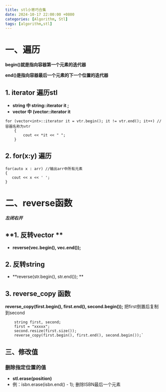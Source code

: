 ```yaml
---
title: stl小寄巧合集
date: 2024-10-17 22:00:00 +0800
categories: [Algorithm, Stl]
tags: [algorithm,stl]
---
```


# 一、遍历 

**begin()就是指向容器第一个元素的迭代器**

**end()是指向容器最后一个元素的下一个位置的迭代器**

## 1. iterator 遍历stl

- **string 中 string::iterator it ;**
- **vector 中 (vector<int>::iterator it**

```
for (vector<int>::iterator it = vtr.begin(); it != vtr.end(); it++) // 容器名称为vtr
	{
		cout << *it << " ";
	}
```

## 2. for(x:y) 遍历

```
for(auto x : arr) //输出arr中所有元素
{
   cout << x << ' ';
}
```



# 二、reverse函数

***左闭右开***

## **1. 反转vector **

- **reverse(vec.begin(), vec.end());**

## **2. 反转string**

- **reverse(str.begin(), str.end()); **

## 3. reverse_copy 函数

 **reverse_copy(first.begin(), first.end(), second.begin());** 把first倒置后复制到second

```
    string first, second;
    first = "xxxxx";
    second.resize(first.size());
    reverse_copy(first.begin(), first.end(), second.begin());`
```

## 三、修改值

### 删除指定位置的值

- **stl.erase(position)**
- 例：isbn.erase(isbn.end() - 1); 删除ISBN最后一个元素 
